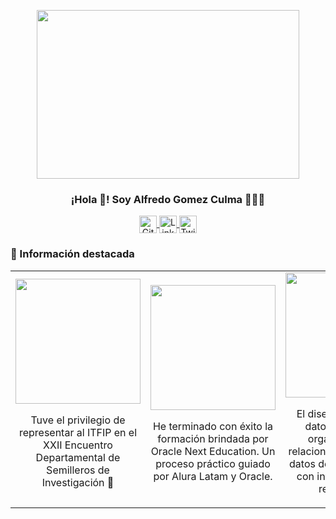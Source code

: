 <p align="center" width="300">
   <img align="center" width="400" src="https://blogger.googleusercontent.com/img/b/R29vZ2xl/AVvXsEhe4b7Dsmgq6q29P5jekfl9yS8HojYsgqwPX0XdVgqEF5KLgUSLC2x2UiUKQhvi_3WqTF28m_rshgHSu98SDITNQtGPPHgj3gTQbKk9P5CmiesWBKID2TGF94TKE6P3lsQxZS2g_5y6TYEqzIOeJc4-ch5UTaD4Lag4wD5BhEr7XjCHaU07VoTpeM-RM9A/s5760/5becb91e-bcd9-4103-892e-67a6e643ef8r9.png" style="width: 420px; height: 270px;"/>
   <h3 align="center">¡Hola 👋! Soy Alfredo Gomez Culma 👨🏻‍💻</h3>
</p>

<p align="center">
  <a href="https://github.com/Alfredogc21" target="_blank">
    <img align="center" src="https://cdn-icons-png.flaticon.com/512/25/25231.png" alt="GitHub" height="28px" width="28px" />
  </a>
  <span style="width: 8px;"> </span>
  <a href="https://www.linkedin.com/in/alfredogc21" target="_blank">
    <img align="center" src="https://cdn-icons-png.flaticon.com/512/174/174857.png" alt="LinkedIn" height="28px" width="28px" />
  </a>
  <span style="width: 8px;"> </span>
  <a href="https://twitter.com/alfredogc21" target="_blank">
    <img align="center" src="https://cdn-icons-png.flaticon.com/512/733/733579.png" alt="Twitter" height="28px" width="28px" />
  </a>
</p>

### 🔖 Información destacada

<table>
  <tr>
    <td align="center" width="250px">
      <img src="https://pbs.twimg.com/media/GrQNENQWMAA8YKd?format=jpg&name=4096x4096" width="200px"><br>
      <p>Tuve el privilegio de representar al ITFIP en el XXII Encuentro Departamental de Semilleros de Investigación 🚀</p>
    </td>
    <td align="center" width="250px">
      <img src="https://media.licdn.com/dms/image/v2/D4E22AQE4CWjSoQVn-Q/feedshare-shrink_2048_1536/feedshare-shrink_2048_1536/0/1711848684946?e=1752710400&v=beta&t=Ak_y_eiTrtWFLUReS3zg5o4T5YbxKAjV9DmSSx1IILI" width="200px"><br>
      <p>He terminado con éxito la formación brindada por Oracle Next Education. Un proceso práctico guiado por Alura Latam y Oracle.</p>
    </td>
    <td align="center" width="250px">
      <img src="https://media.licdn.com/dms/image/v2/D4E22AQE4SIMIVEZjzQ/feedshare-shrink_2048_1536/feedshare-shrink_2048_1536/0/1716843815567?e=1752710400&v=beta&t=kVKEfa7K_NfmiY_nCBg6Ryl_XjV4pI27kQmCCzcU0FI" width="200px"><br>
      <p>El diseño de bases de datos relacionales organiza tablas y relaciones para gestionar datos de forma eficiente, con integridad y buen rendimiento.</p>
    </td>
  </tr>
</table>
